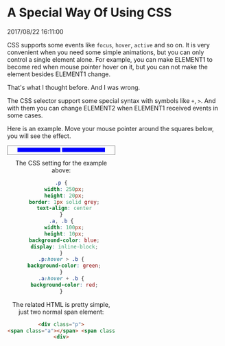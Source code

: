 # A Special Way Of Using CSS
2017/08/22 16:11:00

CSS supports some events like `focus`, `hover`, `active` and so on. It is very convenient when you need some simple animations, but you can only control a single element alone. For example, you can make ELEMENT1 to become red when mouse pointer hover on it, but you can not make the element besides ELEMENT1 change.

That's what I thought before. And I was wrong.

The CSS selector support some special syntax with symbols like `+`, `>`. And with them you can change ELEMENT2 when ELEMENT1 received events in some cases.

Here is an example. Move your mouse pointer around the squares below, you will see the effect.
<style>
.p {
  width: 250px;
  height: 20px;
  border: 1px solid grey;
  text-align: center
}
.a, .b {
  width: 100px;
  height: 10px;
  background-color: blue;
  display: inline-block;
}
.p:hover > .b {
  background-color: green;
}
.a:hover + .b {
  background-color: red;
}
</style>

<div class="p">
<span class="a"></span> <span class="b"></span>
<div>


The CSS setting for the example above:
```css
.p {
  width: 250px;
  height: 20px;
  border: 1px solid grey;
  text-align: center
}
.a, .b {
  width: 100px;
  height: 10px;
  background-color: blue;
  display: inline-block;
}
.p:hover > .b {
  background-color: green;
}
.a:hover + .b {
  background-color: red;
}
```

The related HTML is pretty simple, just two normal span element:
```html
<div class="p">
<span class="a"></span> <span class="b"></span>
<div>
```

